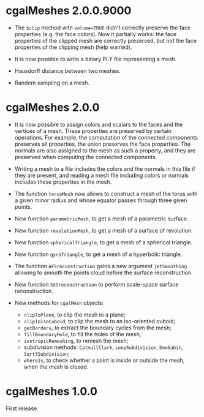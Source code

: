 # cgalMeshes 2.0.0.9000

- The `$clip` method with `volume=TRUE` didn't correctly preserve the face properties (e.g. the face colors). Now it partially works: the face properties of the clipped mesh are correctly preserved, but not the face properties of the clipping mesh (help wanted).

- It is now possible to write a binary PLY file representing a mesh.

- Hausdorff distance between two meshes.

- Random sampling on a mesh.


# cgalMeshes 2.0.0

- It is now possible to assign colors and scalars to the faces and the vertices of a mesh. These properties are preserved by certain operations. For example, the computation of the connected components preserves all properties, the union preserves the face properties. The normals are also assigned to the mesh as such a property, and they are preserved when computing the connected components.

- Writing a mesh to a file includes the colors and the normals in this file if they are present, and reading a mesh file including colors or normals includes these properties in the mesh. 

- The function `torusMesh` now allows to construct a mesh of the torus with a given minor radius and whose equator passes through three given points.

- New function `parametricMesh`, to get a mesh of a parametric surface.

- New function `revolutionMesh`, to get a mesh of a surface of revolution.

- New function `sphericalTriangle`, to get a mesh of a spherical triangle.

- New function `gyroTriangle`, to get a mesh of a hyperbolic triangle.

- The function `AFSreconstruction` gains a new argument `jetSmoothing` allowing to smooth the points cloud before the surface reconstruction.

- New function `SSSreconstruction` to perform scale-space surface reconstruction.

- New methods for `cgalMesh` objects:
  * `clipToPlane`, to clip the mesh to a plane;
  * `clipToIsoCuboid`, to clip the mesh to an iso-oriented cuboid;
  * `getBorders`, to extract the boundary cycles from the mesh;
  * `fillBoundaryHole`, to fill the holes of the mesh;
  * `isotropicRemeshing`, to remesh the mesh;
  * subdivision methods: `CatmullClark`, `LoopSubdivision`, `DooSabin`, `Sqrt3Subdivision`;
  * `whereIs`, to check whether a point is inside or outside the mesh, when the mesh is closed.


# cgalMeshes 1.0.0

First release.
